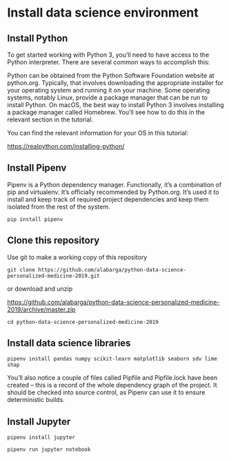 # Install data science environment

## Install Python

To get started working with Python 3, you’ll need to have access to the Python interpreter. There are several common ways to accomplish this:

Python can be obtained from the Python Software Foundation website at python.org. Typically, that involves downloading the appropriate installer for your operating system and running it on your machine.
Some operating systems, notably Linux, provide a package manager that can be run to install Python.
On macOS, the best way to install Python 3 involves installing a package manager called Homebrew. You’ll see how to do this in the relevant section in the tutorial.
    
You can find the relevant information for your OS in this tutorial:

https://realpython.com/installing-python/

## Install Pipenv

Pipenv is a Python dependency manager. Functionally, it’s a combination of pip and virtualenv. It’s officially recommended by Python.org. It’s used it to install and keep track of required project dependencies and keep them isolated from the rest of the system.

    pip install pipenv


## Clone this repository

Use git to make a working copy of this repository


    git clone https://github.com/alabarga/python-data-science-personalized-medicine-2019.git

or download and unzip

https://github.com/alabarga/python-data-science-personalized-medicine-2019/archive/master.zip


    cd python-data-science-personalized-medicine-2019

## Install data science libraries

    pipenv install pandas numpy scikit-learn matplotlib seaborn sdv lime shap
    

You’ll also notice a couple of files called Pipfile and Pipfile.lock have been created – this is a record of the whole dependency graph of the project. It should be checked into source control, as Pipenv can use it to ensure deterministic builds.

## Install Jupyter

    pipenv install jupyter
    
    pipenv run jupyter notebook






